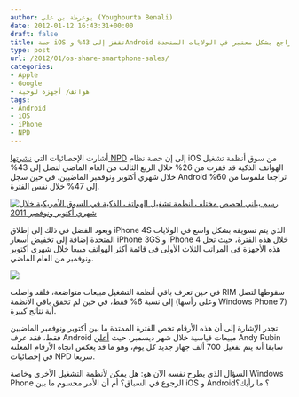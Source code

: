 ```yaml
---
author: يوغرطة بن علي (Youghourta Benali)
date: 2012-01-12 16:43:31+00:00
draft: false
title: حصة iOS تقفز إلى 43% وAndroid يتراجع بشكل معتبر في الولايات المتحدة
type: post
url: /2012/01/os-share-smartphone-sales/
categories:
- Apple
- Google
- هواتف/ أجهزة لوحية
tags:
- Android
- iOS
- iPhone
- NPD
---
```


أشارت الإحصائيات التي [نشرتها NPD](http://techcrunch.com/2012/01/09/ios-marketshare-up-from-26-in-q3-to-43-in-octnov-2011/) إلى إن حصة نظام iOS من سوق أنظمة تشغيل الهواتف الذكية قد قفزت من 26% خلال الربع الثالث من العام الماضي لتصل إلى 43% خلال شهري أكتوبر ونوفمبر الماضيين. في حين سجل Android تراجعا ملموسا من 60% إلى 47% خلال نفس الفترة.




[![رسم بياني لحصص مختلف أنظمة تشغيل الهواتف الذكية في السوق الأمريكية خلال شهري أكتوبر ونوفمبر 2011](http://www.it-scoop.com/wp-content/uploads/2012/01/os-share-npd.png)
](http://www.it-scoop.com/wp-content/uploads/2012/01/os-share-npd.png)




ويعود الفضل في ذلك إلى إطلاق iPhone 4S الذي يتم تسويقه بشكل واسع في الولايات المتحدة إضافة إلى تخفيض أسعار iPhone 3GS و iPhone 4 خلال هذه الفترة، حيث تحل هذه الأجهزة في المراتب الثلاث الأولى في قائمة أكثر الهواتف مبيعا خلال شهري أكتوبر ونوفمبر من العام الماضي.




[![](http://www.it-scoop.com/wp-content/uploads/2012/01/top-10-models-npd.png)
](http://www.it-scoop.com/wp-content/uploads/2012/01/top-10-models-npd.png)




في حين تعرف باقي أنظمة التشغيل مبيعات متواضعة، فلقد واصلت RIM سقوطها لتصل إلى نسبة 6% فقط، في حين لم تحقق باقي الأنظمة (وعلى رأسها Windows Phone 7) أية نتائج كبيرة.




تجدر الإشارة إلى أن هذه الأرقام تخص الفترة الممتدة ما بين أكتوبر ونوفمبر الماضيين فقط، فقد عرف Android مبيعات قياسية خلال شهر ديسمبر، حيث [أعلن](https://plus.google.com/112599748506977857728/posts/PLAaEFy1fNa) Andy Rubin سابقا أنه يتم تفعيل 700 ألف جهاز جديد كل يوم، وهو ما قد يعكس اتجاه الأرقام المعلنة في إحصائيات NPD سريعا.




السؤال الذي يطرح نفسه الآن هو: هل يمكن لأنظمة التشغيل الأخرى وخاصة Windows Phone الرجوع في السباق؟ أم أن الأمر محسوم ما بين iOS و Android؟ ما رأيك؟
